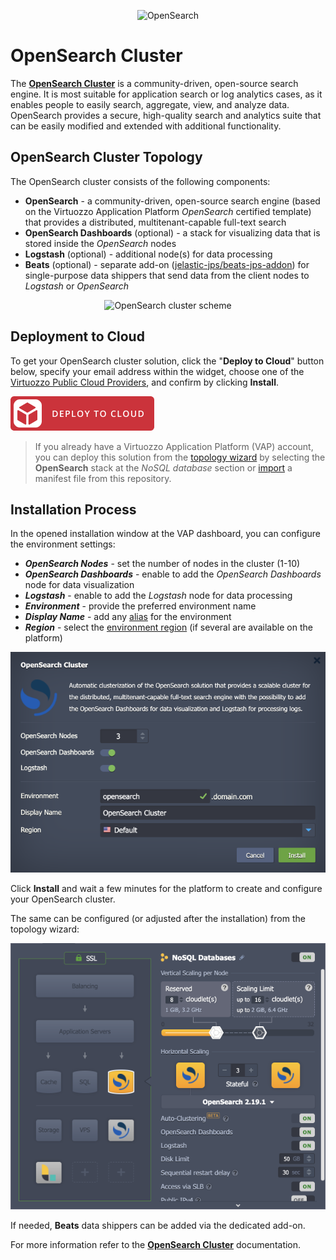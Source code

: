 <p align="center"> 
<img src="images/opensearch-logo.png" alt="OpenSearch">
</p>

# OpenSearch Cluster

The **[OpenSearch Cluster](https://opensearch.org/)** is a community-driven, open-source search engine. It is most suitable for application search or log analytics cases, as it enables people to easily search, aggregate, view, and analyze data. OpenSearch provides a secure, high-quality search and analytics suite that can be easily modified and extended with additional functionality.


## OpenSearch Cluster Topology

The OpenSearch cluster consists of the following components:

- **OpenSearch** - a community-driven, open-source search engine (based on the Virtuozzo Application Platform *OpenSearch* certified template) that provides a distributed, multitenant-capable full-text search
- **OpenSearch Dashboards** (optional) - a stack for visualizing data that is stored inside the *OpenSearch* nodes
- **Logstash** (optional) - additional node(s) for data processing
- **Beats** (optional) - separate add-on ([jelastic-jps/beats-jps-addon](https://github.com/jelastic-jps/beats-jps-addon)) for single-purpose data shippers that send data from the client nodes to *Logstash* or *OpenSearch*

<p align="center"> <img src="images/01-opensearch-cluster-scheme.png" alt="OpenSearch cluster scheme"> </p>


## Deployment to Cloud

To get your OpenSearch cluster solution, click the "**Deploy to Cloud**" button below, specify your email address within the widget, choose one of the [Virtuozzo Public Cloud Providers](https://www.virtuozzo.com/application-platform-partners/), and confirm by clicking **Install**.

[![deploy button](https://raw.githubusercontent.com/jelastic-jps/common/main/images/deploy-to-cloud.png)](https://www.virtuozzo.com/install/?manifest=https://raw.githubusercontent.com/jelastic-jps/opensearch-cluster/main/manifest.jps)

> If you already have a Virtuozzo Application Platform (VAP) account, you can deploy this solution from the [topology wizard](https://www.virtuozzo.com/application-platform-docs/setting-up-environment/) by selecting the **OpenSearch** stack at the *NoSQL database* section or [import](https://www.virtuozzo.com/application-platform-docs/environment-import/) a manifest file from this repository.


## Installation Process

In the opened installation window at the VAP dashboard, you can configure the environment settings:

- ***OpenSearch Nodes*** - set the number of nodes in the cluster (1-10)
- ***OpenSearch Dashboards*** - enable to add the *OpenSearch Dashboards* node for data visualization
- ***Logstash*** - enable to add the *Logstash* node for data processing
- ***Environment*** - provide the preferred environment name
- ***Display Name*** - add any [alias](https://www.virtuozzo.com/application-platform-docs/environment-aliases/) for the environment
- ***Region*** - select the [environment region](https://www.virtuozzo.com/application-platform-docs/choosing-region/) (if several are available on the platform)

<p align="center"> <img src="images/02-opensearch-deployment-wizard.png" alt="OpenSearch deployment wizard"> </p>

Click **Install** and wait a few minutes for the platform to create and configure your OpenSearch cluster.

The same can be configured (or adjusted after the installation) from the topology wizard:

<p align="center"> <img src="images/03-opensearch-topology-wizard.png" alt="OpenSearch topology wizard"> </p>

If needed, **Beats** data shippers can be added via the dedicated add-on.

For more information refer to the **[OpenSearch Cluster](https://www.virtuozzo.com/application-platform-docs/opensearch-cluster/)** documentation.
